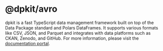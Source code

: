 # @dpkit/avro

dpkit is a fast TypeScript data management framework built on top of the Data Package standard and Polars DataFrames. It supports various formats like CSV, JSON, and Parquet and integrates with data platforms such as CKAN, Zenodo, and GitHub. For more information, please visit the [documentation portal](https://dpkit.datist.io).

